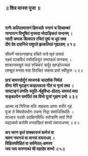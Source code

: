 <br>
 <div class="text-center">

### ॥ शिव मानस पूजा ॥

<br>

<p>
<strong>
रत्नैः कल्पितमासनं हिमजलैः स्नानं च दिव्याम्बरं<br>
नानारत्न विभूषितं मृगमदा मोदाङ्कितं चन्दनम् ।<br>
जाती चम्पक बिल्वपत्र रचितं पुष्पं च धूपं तथा<br>
दीपं देव दयानिधे पशुपते हृत्कल्पितं गृह्यताम् ॥ १॥
</strong>
</p>

<p>
सौवर्णे नवरत्नखण्ड रचिते पात्रे घृतं पायसं<br>
भक्ष्यं पञ्चविधं पयोदधियुतं रम्भाफलं पानकम् ।<br>
शाकानामयुतं जलं रुचिकरं कर्पूर खण्डोज्ज्चलं<br>
ताम्बूलं मनसा मया विरचितं भक्त्या प्रभो स्वीकुरु ॥ २॥
</p>

<p>
<strong>
छत्रं चामरयोर्युगं व्यजनकं चादर्शकं निर्मलं<br>
वीणा भेरि मृदङ्ग काहलकला गीतं च नृत्यं तथा ।<br>
साष्टाङ्गं प्रणतिः स्तुति-र्बहुविधा-ह्येतत्-समस्तं मया<br>
सङ्कल्पेन समर्पितं तव विभो पूजां गृहाण प्रभो ॥ ३॥ 
</strong>
</p>

<p>
आत्मा त्वं गिरिजा मतिः सहचराः प्राणाः शरीरं गृहं<br>
पूजा ते विषयोपभोग-रचना निद्रा समाधिस्थितिः ।<br>
सञ्चारः पदयोः प्रदक्षिणविधिः स्तोत्राणि सर्वा गिरो<br>
यद्यत्कर्म करोमि तत्तदखिलं शम्भो तवाराधनम् ॥ ४॥
</p>

<p>
<strong>
कर चरण कृतं वाक्कायजं कर्मजं वा<br>
श्रवण नयनजं वा मानसं वापराधम् ।<br>
विहितमविहितं वा सर्वमेतत्-क्षमस्व<br>
जय जय करुणाब्धे श्री महादेव शम्भो ॥ ५॥
</strong>
</p>

</div>